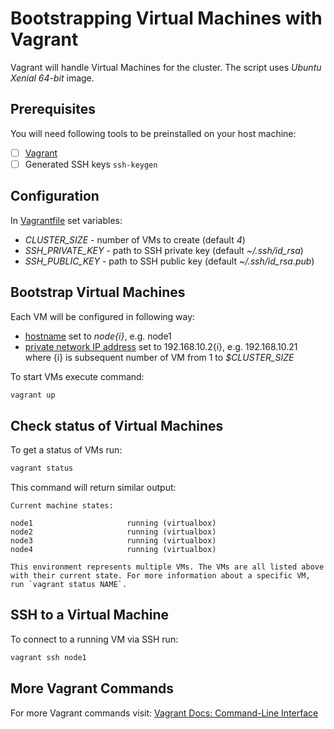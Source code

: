 # Bootstrapping Virtual Machines with Vagrant
Vagrant will handle Virtual Machines for the cluster. The script uses _Ubuntu Xenial 64-bit_ image.

## Prerequisites
You will need following tools to be preinstalled on your host machine:
- [ ] [Vagrant](https://www.vagrantup.com/docs/installation/)
- [ ] Generated SSH keys `ssh-keygen`

## Configuration
In [Vagrantfile](Vagrantfile) set variables:
- _CLUSTER_SIZE_ - number of VMs to create (default _4_)
- _SSH_PRIVATE_KEY_ - path to SSH private key (default _~/.ssh/id_rsa_)
- _SSH_PUBLIC_KEY_ - path to SSH public key (default _~/.ssh/id_rsa.pub_)

## Bootstrap Virtual Machines
Each VM  will be configured in following way:
- [hostname](https://www.vagrantup.com/docs/vagrantfile/machine_settings.html#available-settings) set to _node{i}_, e.g. node1
- [private network IP address](https://www.vagrantup.com/docs/networking/private_network.html#static-ip) set to 192.168.10.2{i}, e.g. 192.168.10.21
where {i} is subsequent number of VM from 1 to _$CLUSTER_SIZE_

To start VMs execute command:
```bash
vagrant up
```

## Check status of Virtual Machines
To get a status of VMs run:
```bash
vagrant status
```

This command will return similar output:
```
Current machine states:

node1                     running (virtualbox)
node2                     running (virtualbox)
node3                     running (virtualbox)
node4                     running (virtualbox)

This environment represents multiple VMs. The VMs are all listed above with their current state. For more information about a specific VM, run `vagrant status NAME`.
```

## SSH to a Virtual Machine
To connect to a running VM via SSH run:
```bash
vagrant ssh node1
```

## More Vagrant Commands
For more Vagrant commands visit: [Vagrant Docs: Command-Line Interface](https://www.vagrantup.com/docs/cli/)
